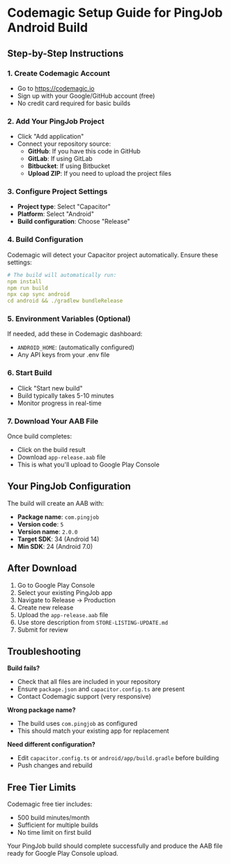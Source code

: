 # Codemagic Setup Guide for PingJob Android Build

## Step-by-Step Instructions

### 1. Create Codemagic Account
- Go to https://codemagic.io
- Sign up with your Google/GitHub account (free)
- No credit card required for basic builds

### 2. Add Your PingJob Project
- Click "Add application"
- Connect your repository source:
  - **GitHub**: If you have this code in GitHub
  - **GitLab**: If using GitLab
  - **Bitbucket**: If using Bitbucket
  - **Upload ZIP**: If you need to upload the project files

### 3. Configure Project Settings
- **Project type**: Select "Capacitor"
- **Platform**: Select "Android"
- **Build configuration**: Choose "Release"

### 4. Build Configuration
Codemagic will detect your Capacitor project automatically. Ensure these settings:

```yaml
# The build will automatically run:
npm install
npm run build
npx cap sync android
cd android && ./gradlew bundleRelease
```

### 5. Environment Variables (Optional)
If needed, add these in Codemagic dashboard:
- `ANDROID_HOME`: (automatically configured)
- Any API keys from your .env file

### 6. Start Build
- Click "Start new build"
- Build typically takes 5-10 minutes
- Monitor progress in real-time

### 7. Download Your AAB File
Once build completes:
- Click on the build result
- Download `app-release.aab` file
- This is what you'll upload to Google Play Console

## Your PingJob Configuration

The build will create an AAB with:
- **Package name**: `com.pingjob`
- **Version code**: `5`
- **Version name**: `2.0.0`
- **Target SDK**: 34 (Android 14)
- **Min SDK**: 24 (Android 7.0)

## After Download

1. Go to Google Play Console
2. Select your existing PingJob app
3. Navigate to Release → Production
4. Create new release
5. Upload the `app-release.aab` file
6. Use store description from `STORE-LISTING-UPDATE.md`
7. Submit for review

## Troubleshooting

**Build fails?**
- Check that all files are included in your repository
- Ensure `package.json` and `capacitor.config.ts` are present
- Contact Codemagic support (very responsive)

**Wrong package name?**
- The build uses `com.pingjob` as configured
- This should match your existing app for replacement

**Need different configuration?**
- Edit `capacitor.config.ts` or `android/app/build.gradle` before building
- Push changes and rebuild

## Free Tier Limits

Codemagic free tier includes:
- 500 build minutes/month
- Sufficient for multiple builds
- No time limit on first build

Your PingJob build should complete successfully and produce the AAB file ready for Google Play Console upload.